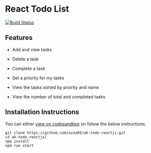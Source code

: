 # React Todo List

[![Build Status](https://travis-ci.org/azza85/ak-todo-reactjs.svg?branch=master)](https://travis-ci.org/azza85/ak-todo-reactjs)

## Features

- Add and view tasks

- Delete a task
- Complete a task
- Set a priority for my tasks
- View the tasks sorted by priority and name
- View the number of total and completed tasks

## Installation Instructions

You can either [view on codesandbox](https://codesandbox.io/s/github/azza85/ak-todo-reactjs) on follow the below instructions.

```
git clone https://github.com/azza85/ak-todo-reactjs.git
cd ak-todo-reactjs/
npm install
npm run start
```
